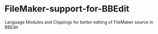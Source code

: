 # FileMaker-support-for-BBEdit
Language Modules and Clippings for better editing of FileMaker source in BBEdit
